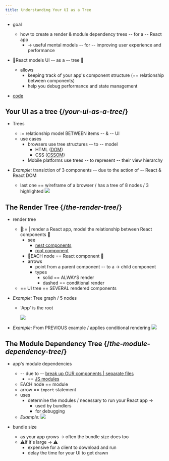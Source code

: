 ```yaml
---
title: Understanding Your UI as a Tree
---
```


* goal
  * how to create a render & module dependency trees -- for a -- React app
    * -> useful mental models -- for -- improving user experience and performance

* 👀React models UI -- as a -- tree 👀
  * allows
    * keeping track of your app's component structure (== relationship between components)
    * help you debug performance and state management

* [code](/samples/learn/describingTheUI/understanding-your-ui-as-a-tree)

## Your UI as a tree {/*your-ui-as-a-tree*/}

* Trees
  * := relationship model BETWEEN items -- & -- UI 
  * use cases
    * browsers use tree structures -- to -- model 
      * HTML ([DOM](https://developer.mozilla.org/docs/Web/API/Document_Object_Model/Introduction)) 
      * CSS ([CSSOM](https://developer.mozilla.org/docs/Web/API/CSS_Object_Model))
    * Mobile platforms use trees -- to represent -- their view hierarchy

* _Example:_ transiction of 3 components -- due to the action of -- React & React DOM
  * last one == wireframe of a browser / has a tree of 8 nodes / 3 highlighted 
  ![](/public/images/docs/diagrams/preserving_state_dom_tree.png)

## The Render Tree {/*the-render-tree*/}

* render tree
  * 👀:= | render a React app, model the relationship between React components 👀
    * see 
      * [nest components](your-first-component.md#nesting-and-organizing-components-nesting-and-organizing-components)
      * [root component](importing-and-exporting-components.md#the-root-component-file-the-root-component-file) 
    * 👀EACH node == React component 👀
    * arrows 
      * point from a parent component -- to a -> child component
      * types
        * solid == ALWAYS render
        * dashed == conditional render
  * == UI tree == SEVERAL rendered components 

* _Example:_ Tree graph / 5 nodes
  * 'App' is the root

    ![](/public/images/docs/diagrams/render_tree.png)

* _Example:_ From PREVIOUS example / applies conditional rendering
  ![](/public/images/docs/diagrams/conditional_render_tree.png)

## The Module Dependency Tree {/*the-module-dependency-tree*/}

* app's module dependencies
  * -- due to -- [break up OUR components | separate files](importing-and-exporting-components.md#exporting-and-importing-a-component-exporting-and-importing-a-component)
    * == [JS modules](https://developer.mozilla.org/en-US/docs/Web/JavaScript/Guide/Modules)
  * EACH node == module
  * arrow == `import` statement
  * uses
    * determine the modules / necessary to run your React app -> 
      * used by bundlers
      * for debugging
  * _Example:_ 
    ![](/public/images/docs/diagrams/module_dependency_tree.png) 

* bundle size
  * as your app grows -> often the bundle size does too
  * ⚠️if it's large -> ⚠️ 
    * expensive for a client to download and run
    * delay the time for your UI to get drawn  
